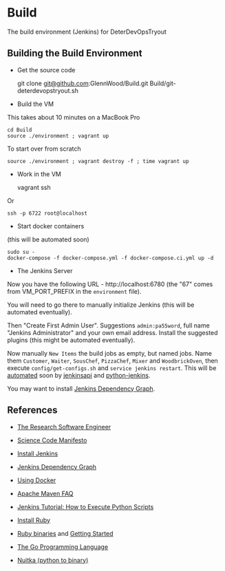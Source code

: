 # Build
The build environment (Jenkins) for DeterDevOpsTryout

## Building the Build Environment

* Get the source code

    git clone git@github.com:GlennWood/Build.git
    Build/git-deterdevopstryout.sh

* Build the VM

This takes about 10 minutes on a MacBook Pro

    cd Build
    source ./environment ; vagrant up

To start over from scratch

    source ./environment ; vagrant destroy -f ; time vagrant up

* Work in the VM

    vagrant ssh

Or

    ssh -p 6722 root@localhost

* Start docker containers

(this will be automated soon)

    sudo su -
    docker-compose -f docker-compose.yml -f docker-compose.ci.yml up -d

* The Jenkins Server

Now you have the following URL - http://localhost:6780 (the "67" comes from VM_PORT_PREFIX in the `environment` file).

You will need to go there to manually initialize Jenkins (this will be automated eventually).

Then "Create First Admin User". Suggestions `admin:pa55word`, full name "Jenkins Administrator" 
and your own email address. Install the suggested plugins (this might be automated eventually).

Now manually `New Items` the build jobs as empty, but named jobs.
Name them `Customer`, `Waiter`, `SousChef`, `PizzaChef`, `Mixer` and `WoodbrickOven`,
then execute `config/get-configs.sh` and `service jenkins restart`.
This will be [automated](https://wiki.jenkins-ci.org/display/JENKINS/Remote+access+API) soon 
by [jenkinsapi](https://pypi.python.org/pypi/jenkinsapi) and [python-jenkins](https://pypi.python.org/pypi/python-jenkins/).

You may want to install [Jenkins Dependency Graph](https://wiki.jenkins-ci.org/display/JENKINS/Dependency+Graph+View+Plugin).


## References

* [The Research Software Engineer](https://dirkgorissen.com/2012/09/13/the-research-software-engineer/)
* [Science Code Manifesto](http://sciencecodemanifesto.org/)

* [Install Jenkins](https://www.vultr.com/docs/how-to-install-jenkins-on-centos-7)
* [Jenkins Dependency Graph](https://wiki.jenkins-ci.org/display/JENKINS/Dependency+Graph+View+Plugin)

* [Using Docker](https://www.digitalocean.com/community/tutorials/how-to-install-and-use-docker-compose-on-centos-7)

* [Apache Maven FAQ](https://maven.apache.org/general.html)
* [Jenkins Tutorial: How to Execute Python Scripts](http://www.craftycomputing.com/run-python-scripts-jenkins/)

* [Install Ruby](https://www.ruby-lang.org/en/documentation/installation/)
* [Ruby binaries](http://phusion.github.io/traveling-ruby/) and [Getting Started](https://github.com/phusion/traveling-ruby#getting-started)
* [The Go Programming Language](https://golang.org/doc/install)
* [Nuitka (python to binary)](http://nuitka.net/doc/user-manual.html)
